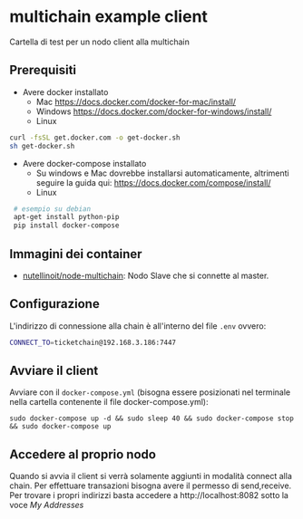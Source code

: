 # multichain example client

Cartella di test per un nodo client alla multichain


## Prerequisiti

* Avere docker installato
    * Mac https://docs.docker.com/docker-for-mac/install/
    * Windows https://docs.docker.com/docker-for-windows/install/
    * Linux

```bash
curl -fsSL get.docker.com -o get-docker.sh
sh get-docker.sh
```
* Avere docker-compose installato
    * Su windows e Mac dovrebbe installarsi automaticamente, altrimenti seguire la guida qui: https://docs.docker.com/compose/install/
    * Linux

```bash
 # esempio su debian
 apt-get install python-pip
 pip install docker-compose
```

## Immagini dei container

* [nutellinoit/node-multichain](https://hub.docker.com/r/nutellinoit/node-multichain/): Nodo Slave che si connette al master.

## Configurazione

L'indirizzo di connessione alla chain è all'interno del file ```.env``` ovvero:

```bash
CONNECT_TO=ticketchain@192.168.3.186:7447
```

## Avviare il client

Avviare con il ```docker-compose.yml``` (bisogna essere posizionati nel terminale nella cartella contenente il file docker-compose.yml):

```
sudo docker-compose up -d && sudo sleep 40 && sudo docker-compose stop && sudo docker-compose up
```


## Accedere al proprio nodo

Quando si avvia il client si verrà solamente aggiunti in modalità connect alla chain. Per effettuare transazioni bisogna avere il permesso di send,receive. Per trovare i propri indirizzi basta accedere a http://localhost:8082 sotto la voce *My Addresses*

